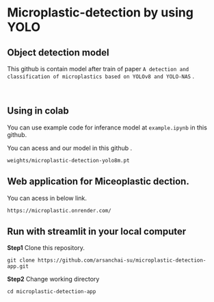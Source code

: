 # Microplastic-detection by using YOLO

## Object detection model 

This github is contain model after train of paper `A detection and classification of microplastics based on YOLOv8 and YOLO-NAS` . 

<br />

## Using in colab

You can use example code for inferance model at `example.ipynb` in this github. <br />

You can acess and our model in this github .
```
weights/microplastic-detection-yolo8m.pt
```


## Web application for Miceoplastic dection. 
You can acess in below link. 
```
https://microplastic.onrender.com/
```

## Run with streamlit in your local computer
**Step1**
Clone this repository. 
```
git clone https://github.com/arsanchai-su/microplastic-detection-app.git
```
**Step2**
Change working directory 
```
cd microplastic-detection-app
```


